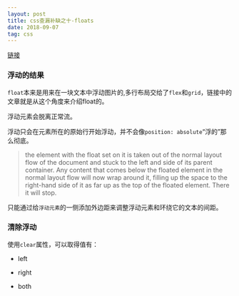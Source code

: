 ```yaml
---
layout: post
title: css查漏补缺之十-floats
date: 2018-09-07
tag: css
---
```


[链接](https://developer.mozilla.org/en-US/docs/Learn/CSS/CSS_layout/Floats)

### 浮动的结果

`float`本来是用来在一块文本中浮动图片的,多行布局交给了`flex`和`grid`，链接中的文章就是从这个角度来介绍float的。

浮动元素会脱离正常流。

浮动只会在元素所在的原始行开始浮动，并不会像`position: absolute`“浮的”那么彻底。

>the element with the float set on it is taken out of the normal layout flow of the document and stuck to the left and side of its parent container. Any content that comes below the floated element in the normal layout flow will now wrap around it, filling up the space to the right-hand side of it as far up as the top of the floated element. There it will stop.

只能通过给`浮动元素`的一侧添加外边距来调整浮动元素和环绕它的文本的间距。

### 清除浮动

使用`clear`属性，可以取得值有：

- left

- right

- both

### 